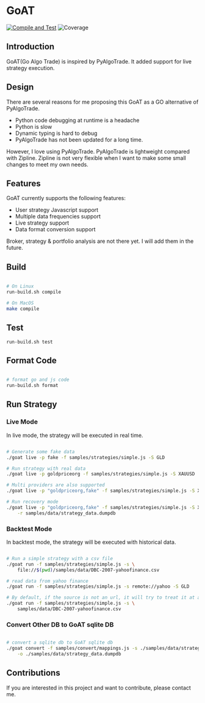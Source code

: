 # GoAT
[![Compile and Test](https://github.com/wilsonwang371/goat/actions/workflows/basic.yml/badge.svg)](https://github.com/wilsonwang371/goat/actions/workflows/basic.yml)
![Coverage](https://img.shields.io/badge/Coverage-48.6%25-yellow)

## Introduction

GoAT(Go Algo Trade) is inspired by PyAlgoTrade. It added support for live strategy execution. 

## Design

There are several reasons for me proposing this GoAT as a GO alternative of PyAlgoTrade.

* Python code debugging at runtime is a headache
* Python is slow
* Dynamic typing is hard to debug
* PyAlgoTrade has not been updated for a long time.

However, I love using PyAlgoTrade. PyAlgoTrade is lightweight compared with Zipline. Zipline is not very flexible when
I want to make some small changes to meet my own needs.

## Features

GoAT currently supports the following features:

* User strategy Javascript support
* Multiple data frequencies support
* Live strategy support
* Data format conversion support

Broker, strategy & portfolio analysis are not there yet. I will add them in the future.

## Build

```sh

# On Linux
run-build.sh compile

# On MacOS
make compile

```

## Test

```
run-build.sh test
```

## Format Code

```sh

# format go and js code
run-build.sh format
```

## Run Strategy

### Live Mode

In live mode, the strategy will be executed in real time.

```sh

# Generate some fake data
./goat live -p fake -f samples/strategies/simple.js -S GLD

# Run strategy with real data
./goat live -p goldpriceorg -f samples/strategies/simple.js -S XAUUSD

# Multi providers are also supported
./goat live -p "goldpriceorg,fake" -f samples/strategies/simple.js -S XAUUSD

# Run recovery mode
./goat live -p "goldpriceorg,fake" -f samples/strategies/simple.js -S XAUUSD \
    -r samples/data/strategy_data.dumpdb

```

### Backtest Mode

In backtest mode, the strategy will be executed with historical data.

```sh

# Run a simple strategy with a csv file
./goat run -f samples/strategies/simple.js -s \
    file://$(pwd)/samples/data/DBC-2007-yahoofinance.csv

# read data from yahoo finance
./goat run -f samples/strategies/simple.js -s remote://yahoo -S GLD

# By default, if the source is not an url, it will try to treat it at a file path.
./goat run -f samples/strategies/simple.js -s \
    samples/data/DBC-2007-yahoofinance.csv

```

### Convert Other DB to GoAT sqlite DB

```sh

# convert a sqlite db to GoAT sqlite db
./goat convert -f samples/convert/mappings.js -s ./samples/data/strategy_data.sqlite -t sqlite \
    -o ./samples/data/strategy_data.dumpdb

```


## Contributions

If you are interested in this project and want to contribute, please contact me.
